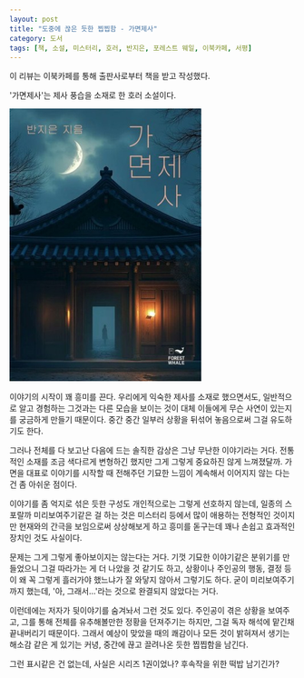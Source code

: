 ```yaml
---
layout: post
title: "도중에 끊은 듯한 찝찝함 - 가면제사"
category: 도서
tags: [책, 소설, 미스터리, 호러, 반지은, 포레스트 웨일, 이북카페, 서평]
---
```


<div class="ftc-ad-notice">
이 리뷰는 이북카페를 통해 출판사로부터 책을 받고 작성했다.
</div>



'가면제사'는
제사 풍습을 소재로 한 호러 소설이다.

![표지](/images/book/masked-ancestral-rite-2025-book.jpg)

이야기의 시작이 꽤 흥미를 끈다.
우리에게 익숙한 제사를 소재로 했으면서도,
일반적으로 알고 경험하는 그것과는 다른 모습을 보이는 것이
대체 이들에게 무슨 사연이 있는지를 궁금하게 만들기 때문이다.
중간 중간 일부러 상황을 뒤섞어 놓음으로써 그걸 유도하기도 한다.

그러나 전체를 다 보고난 다음에 드는 솔직한 감상은 그냥 무난한 이야기라는 거다.
전통적인 소재를 조금 색다르게 변형하긴 했지만
그게 그렇게 중요하진 않게 느껴졌달까.
가면을 대표로 이야기를 시작할 때 전해주던 기묘한 느낌이
계속해서 이어지지 않는 다는 건 좀 아쉬운 점이다.

이야기를 좀 억지로 섞은 듯한 구성도 개인적으로는 그렇게 선호하지 않는데,
일종의 스포랄까 미리보여주기같은 걸 하는 것은
미스터리 등에서 많이 애용하는 전형적인 것이지만
현재와의 간극을 보임으로써 상상해보게 하고 흥미를 돋구는데
꽤나 손쉽고 효과적인 장치인 것도 사실이다.

문제는 그게 그렇게 좋아보이지는 않는다는 거다.
기껏 기묘한 이야기같은 분위기를 만들었으니 그걸 따라가는 게 더 나았을 것 같기도 하고,
상황이나 주인공의 행동, 결정 등이 왜 꼭 그렇게 흘러가야 했느냐가 잘 와닿지 않아서 그렇기도 하다.
굳이 미리보여주기까지 했는데, '아, 그래서...'라는 것으로 완결되지 않았다는 거다.

이런데에는 저자가 뒷이야기를 숨겨놔서 그런 것도 있다.
주인공이 겪은 상황을 보여주고,
그를 통해 전체를 유추해볼만한 정황을 던져주기는 하지만,
그걸 독자 해석에 맡긴채 끝내버리기 때문이다.
그래서 예상이 맞았을 때의 쾌감이나 모든 것이 밝혀져서 생기는 해소감 같은 게 있기는 커녕,
중간에 끊고 끌려나온 듯한 찝찝함을 남긴다.

그런 표시같은 건 없는데, 사실은 시리즈 1권이었나?
후속작을 위한 떡밥 남기긴가?

